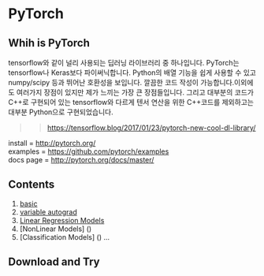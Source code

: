 # PyTorch

## Whih is PyTorch  
tensorflow와 같이 널리 사용되는 딥러닝 라이브러리 중 하나입니다. PyTorch는 tensorflow나 Keras보다 파이써닉합니다. Python의 배열 기능을 쉽게 사용할 수 있고 numpy/scipy 등과 뛰어난 호환성을 보입니다. 깔끔한 코드 작성이 가능합니다.이외에도 여러가지 장점이 있지만 제가 느끼는 가장 큰 장점들입니다. 그리고 대부분의 코드가 C++로 구현되어 있는 tensorflow와 다르게 텐서 연산을 위한 C++코드를 제외하고는 대부분 Python으로 구현되었습니다.
>> https://tensorflow.blog/2017/01/23/pytorch-new-cool-dl-library/

install   = http://pytorch.org/  
examples  = https://github.com/pytorch/examples  
docs page = http://pytorch.org/docs/master/  

## Contents  
1. [basic](https://github.com/newhiwoong/PyTorch/01_basic.ipynb) 
2. [variable autograd]()
2. [Linear Regression Models]()
3. [NonLinear Models] ()
4. [Classification Models] ()
...

## Download and Try
